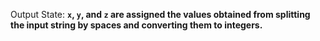 Output State: **`x`, `y`, and `z` are assigned the values obtained from splitting the input string by spaces and converting them to integers.**